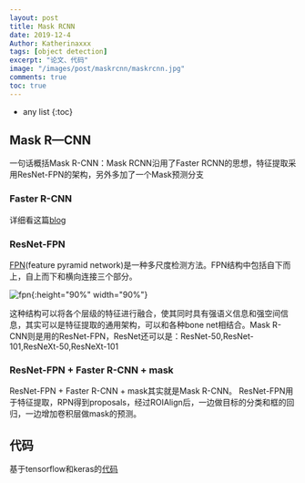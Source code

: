 ```yaml
---
layout: post
title: Mask RCNN
date: 2019-12-4
Author: Katherinaxxx
tags: [object detection]
excerpt: "论文、代码"
image: "/images/post/maskrcnn/maskrcnn.jpg"
comments: true
toc: true
---
```


<head>
    <script src="https://cdn.mathjax.org/mathjax/latest/MathJax.js?config=TeX-AMS-MML_HTMLorMML" type="text/javascript"></script>
    <script type="text/x-mathjax-config">
        MathJax.Hub.Config({
            tex2jax: {
            skipTags: ['script', 'noscript', 'style', 'textarea', 'pre'],
            inlineMath: [['$','$']]
            }
        });
    </script>
</head>

* any list
{:toc}


## Mask R—CNN

一句话概括Mask R-CNN：Mask RCNN沿用了Faster RCNN的思想，特征提取采用ResNet-FPN的架构，另外多加了一个Mask预测分支

###  Faster R-CNN

详细看这篇[blog](https://katherinaxxx.github.io/blog/faster-RCNN/)

### ResNet-FPN

[FPN](https://arxiv.org/abs/1612.03144)(feature pyramid network)是一种多尺度检测方法。FPN结构中包括自下而上，自上而下和横向连接三个部分。

![fpn](https://katherinaxxx.github.io/images/post/maskrcnn/fpn.jpg#width-full){:height="90%" width="90%"}

这种结构可以将各个层级的特征进行融合，使其同时具有强语义信息和强空间信息，其实可以是特征提取的通用架构，可以和各种bone net相结合。Mask R-CNN则是用的ResNet-FPN，ResNet还可以是：ResNet-50,ResNet-101,ResNeXt-50,ResNeXt-101

### ResNet-FPN + Faster R-CNN + mask

ResNet-FPN + Faster R-CNN + mask其实就是Mask R-CNN。
ResNet-FPN用于特征提取，RPN得到proposals，经过ROIAlign后，一边做目标的分类和框的回归，一边增加卷积层做mask的预测。


## 代码

基于tensorflow和keras的[代码](https://github.com/matterport/Mask_RCNN)
